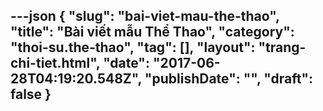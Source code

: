 ---json
{
    "slug": "bai-viet-mau-the-thao",
    "title": "Bài viết mẫu Thể Thao",
    "category": "thoi-su.the-thao",
    "tag": [],
    "layout": "trang-chi-tiet.html",
    "date": "2017-06-28T04:19:20.548Z",
    "publishDate": "",
    "draft": false
}
---
